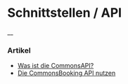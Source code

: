 #  Schnittstellen / API

__

###  Artikel

  * [ Was ist die CommonsAPI? ](/dokumentation/schnittstellen-api/was-ist-die-commonsapi)
  * [ Die CommonsBooking API nutzen ](/dokumentation/schnittstellen-api/commonsbooking-api)

